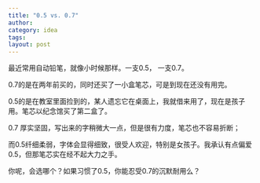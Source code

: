 ```yaml
---
title: "0.5 vs. 0.7"
author:
category: idea
tags: 
layout: post
---
```

最近常用自动铅笔，就像小时候那样。一支0.5， 一支0.7。

0.7的是在两年前买的，同时还买了一小盒笔芯，可是到现在还没有用完。

0.5的是在教室里面捡到的，某人遗忘它在桌面上，我就借来用了，现在是孩子用。笔芯以纪念馆买了第二盒了。

0.7 厚实坚固，写出来的字稍微大一点，但是很有力度，笔芯也不容易折断；

而0.5纤细柔弱，字体会显得细致，很受人欢迎，特别是女孩子。我承认有点偏爱0.5，但那笔芯实在经不起大力之手。

你呢，会选哪个？如果习惯了0.5，你能忍受0.7的沉默耐用么？

